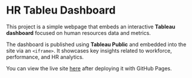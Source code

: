 # HR Tableu Dashboard

This project is a simple webpage that embeds an interactive **Tableau dashboard** focused on human resources data and metrics.

The dashboard is published using **Tableau Public** and embedded into the site via an `<iframe>`. It showcases key insights related to workforce, performance, and HR analytics.

You can view the live site [here](https://your-username.github.io/hr-dashboard/) after deploying it with GitHub Pages.
